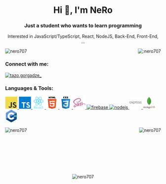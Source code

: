 <h1 align="center">Hi 👋, I'm NeRo</h1>
  <h3 align="center">Just a student who wants to learn programming</h3>
  <p align="center">Interested in JavaScript/TypeScript, React, NodeJS, Back-End, Front-End, ...</p>
  <img align="right" src="https://count.chiya.dev/get/@:nero707" alt=":nero707" />
  <p align="left">
    <img
      src="https://komarev.com/ghpvc/?username=nero707&label=Profile%20views&color=0e75b6&style=flat"
      alt="nero707"
      target="_blank"
    />
  </p>
  
  

<h3 align="left">Connect with me:</h3>
<p align="left">
<a href="https://instagram.com/tazo.gorgadze_" target="blank"><img align="center" src="https://raw.githubusercontent.com/rahuldkjain/github-profile-readme-generator/master/src/images/icons/Social/instagram.svg" alt="tazo.gorgadze_" height="30" width="40" /></a>
</p>

   <h3 align="left">Languages & Tools:</h3>
  <p align="left">
    <a
    href="https://developer.mozilla.org/en-US/docs/Web/JavaScript"
    target="_blank"
    rel="noreferrer"
    >
    <img
    src="https://raw.githubusercontent.com/devicons/devicon/master/icons/javascript/javascript-original.svg"
    alt="javascript"
    width="40"
    height="40"
    />
    <a href="https://www.typescriptlang.org/" target="_blank" rel="noreferrer">
      <img
      src="https://raw.githubusercontent.com/devicons/devicon/master/icons/typescript/typescript-original.svg"
      alt="typescript"
      width="40"
      height="40"
      />
    </a>
    <a href="https://reactjs.org/" target="_blank" rel="noreferrer">
      <img
      src="https://raw.githubusercontent.com/devicons/devicon/master/icons/react/react-original-wordmark.svg"
      alt="react"
      width="40"
      height="40"
      />
    </a>
    <a href="https://www.w3.org/html/" target="_blank" rel="noreferrer">
      <img
      src="https://raw.githubusercontent.com/devicons/devicon/master/icons/html5/html5-original-wordmark.svg"
      alt="html5"
      width="40"
      height="40"
      />
    </a>
    <a href="https://www.w3schools.com/css/" target="_blank" rel="noreferrer">
      <img
      src="https://raw.githubusercontent.com/devicons/devicon/master/icons/css3/css3-original-wordmark.svg"
      alt="css3"
      width="40"
      height="40"
      />
      <a href="https://sass-lang.com" target="_blank" rel="noreferrer">
        <img
        src="https://raw.githubusercontent.com/devicons/devicon/master/icons/sass/sass-original.svg"
        alt="sass"
        width="40"
        height="40"
        />
      </a>
      <a href="https://firebase.google.com/" target="_blank" rel="noreferrer">
        <img
        src="https://www.vectorlogo.zone/logos/firebase/firebase-icon.svg"
        alt="firebase"
        width="40"
        height="40"
        />
      </a>
      <a href="https://nodejs.org" target="_blank" rel="noreferrer">
        <img
          src="https://www.svgrepo.com/show/354118/nodejs.svg"
          alt="nodejs"
          width="40"
          height="40"
        />
      </a>
      <a href="https://expressjs.com" target="_blank" rel="noreferrer">
        <img
          src="https://raw.githubusercontent.com/devicons/devicon/master/icons/express/express-original-wordmark.svg"
          alt="express"
          width="40"
          height="40"
        />
      </a>
      <a href="https://www.mongodb.com/" target="_blank" rel="noreferrer">
        <img
          src="https://raw.githubusercontent.com/devicons/devicon/master/icons/mongodb/mongodb-original-wordmark.svg"
          alt="mongodb"
          width="40"
          height="40"
        />
      </a>
      <a href="https://www.w3schools.com/cpp/" target="_blank" rel="noreferrer">
        <img
        src="https://raw.githubusercontent.com/devicons/devicon/master/icons/cplusplus/cplusplus-original.svg"
        alt="cplusplus"
        width="40"
        height="40"
        />
        </a>
      </a>
    </a>
  </p>


  <p>
    <img
      src="https://github-readme-stats.vercel.app/api/top-langs?username=nero707&theme=radical&show_icons=true&locale=en&layout=compact"
      alt="nero707"
      align="left"
      height="160"
     />
    <img
      src="https://github-readme-stats.vercel.app/api?username=nero707&theme=radical&show_icons=true&locale=en"
      alt="nero707"
      align="right"
      height="160"
    />
  </p>
  <br>
  <br>
  <br>
  <br>
  <br>
  <br>
  <br>
  <br>
  <p align="center">
    <img
      src="https://github-readme-streak-stats.herokuapp.com/?user=nero707&theme=radical"
      alt="nero707"
    />
  </p>
